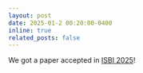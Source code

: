 ```yaml
---
layout: post
date: 2025-01-2 00:20:00-0400
inline: true
related_posts: false
---
```


We got a paper accepted in [ISBI 2025](https://biomedicalimaging.org/2025/)!